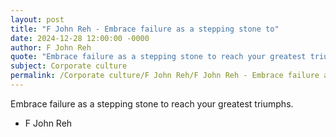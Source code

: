 ```yaml
---
layout: post
title: "F John Reh - Embrace failure as a stepping stone to"
date: 2024-12-28 12:00:00 -0000
author: F John Reh
quote: "Embrace failure as a stepping stone to reach your greatest triumphs."
subject: Corporate culture
permalink: /Corporate culture/F John Reh/F John Reh - Embrace failure as a stepping stone to
---
```


Embrace failure as a stepping stone to reach your greatest triumphs.

- F John Reh
